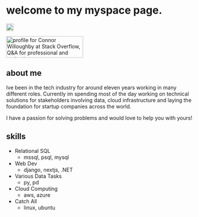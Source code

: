 # welcome to my myspace page.  

<p align="justify">
	<a href="https://www.linkedin.com/in/connor-willoughby">
		<img src="https://img.shields.io/badge/linkedin-%230077B5.svg?&style=for-the-badge&logo=linkedin&logoColor=white" height=20>
	</a> 	
</p>	

<a href="https://stackoverflow.com/users/9193156/connor-willoughby"><img src="https://stackoverflow.com/users/flair/9193156.png?theme=dark" width="208" height="58" alt="profile for Connor Willoughby at Stack Overflow, Q&amp;A for professional and enthusiast programmers" title="profile for Connor Willoughby at Stack Overflow, Q&amp;A for professional and enthusiast programmers"></a>

## about me 

Ive been in the tech industry for around eleven years working in many different roles. Currently im spending most of the day working on technical solutions for stakeholders involving data, cloud infrastructure and laying the foundation for startup companies across the world. 

I have a passion for solving problems and would love to help you with yours!

## skills 

 - Relational SQL 
   -  mssql, psql, mysql
 - Web Dev
   - django, nextjs, .NET
 - Various Data Tasks
   - py, pd
 - Cloud Computing 
   - aws, azure
 - Catch All
   - linux, ubuntu
